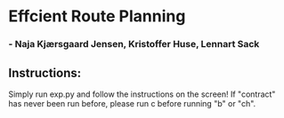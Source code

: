 # Effcient Route Planning
### - Naja Kjærsgaard Jensen, Kristoffer Huse, Lennart Sack

## Instructions:
Simply run exp.py and follow the instructions on the screen!
If "contract" has never been run before, please run c before running "b" or "ch".


